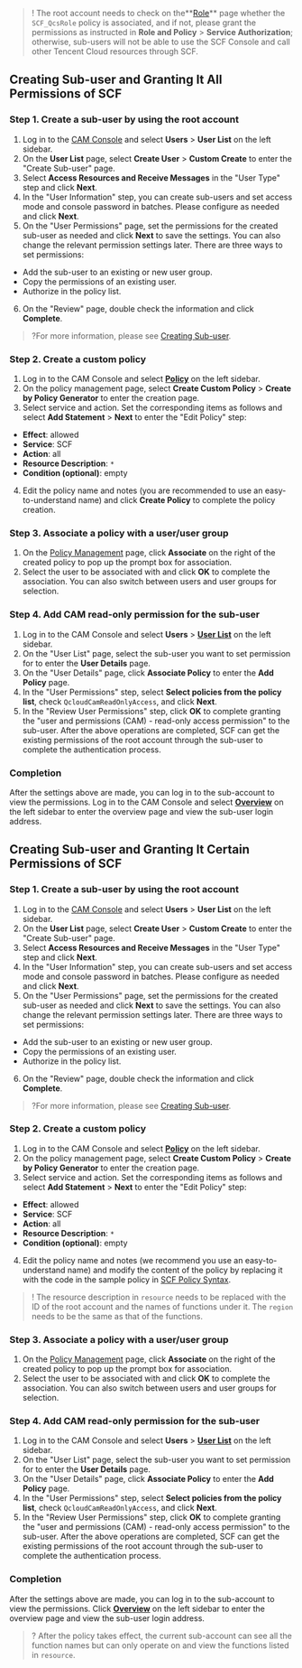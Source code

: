 
>! The root account needs to check on the**[Role](https://console.cloud.tencent.com/cam/role)** page whether the `SCF_QcsRole` policy is associated, and if not, please grant the permissions as instructed in **Role and Policy** > **Service Authorization**; otherwise, sub-users will not be able to use the SCF Console and call other Tencent Cloud resources through SCF.

## Creating Sub-user and Granting It All Permissions of SCF

### Step 1. Create a sub-user by using the root account
1. Log in to the [CAM Console](https://console.cloud.tencent.com/cam/overview) and select **Users** > **User List** on the left sidebar.
2. On the **User List** page, select **Create User** > **Custom Create** to enter the "Create Sub-user" page.
3. Select **Access Resources and Receive Messages** in the "User Type" step and click **Next**.
4. In the "User Information" step, you can create sub-users and set access mode and console password in batches. Please configure as needed and click **Next**.
5. On the "User Permissions" page, set the permissions for the created sub-user as needed and click **Next** to save the settings. You can also change the relevant permission settings later. There are three ways to set permissions:
 - Add the sub-user to an existing or new user group.
 - Copy the permissions of an existing user.
 - Authorize in the policy list.
6. On the "Review" page, double check the information and click **Complete**.

>?For more information, please see [Creating Sub-user](https://intl.cloud.tencent.com/document/product/598/13674).

### Step 2. Create a custom policy
1. Log in to the CAM Console and select **[Policy](https://console.cloud.tencent.com/cam/policy)** on the left sidebar.
2. On the policy management page, select **Create Custom Policy** > **Create by Policy Generator** to enter the creation page.
3. Select service and action.
   Set the corresponding items as follows and select **Add Statement** > **Next** to enter the "Edit Policy" step:
 - **Effect**: allowed
 - **Service**: SCF
 - **Action**: all
 - **Resource Description**: `*`
 - **Condition (optional)**: empty
4. Edit the policy name and notes (you are recommended to use an easy-to-understand name) and click **Create Policy** to complete the policy creation.

### Step 3. Associate a policy with a user/user group
1. On the [Policy Management](https://console.cloud.tencent.com/cam/policy) page, click **Associate** on the right of the created policy to pop up the prompt box for association.
2. Select the user to be associated with and click **OK** to complete the association. You can also switch between users and user groups for selection.

### Step 4. Add CAM read-only permission for the sub-user
1. Log in to the CAM Console and select **Users** > **[User List](https://console.cloud.tencent.com/cam)** on the left sidebar.
2. On the "User List" page, select the sub-user you want to set permission for to enter the **User Details** page.
3. On the "User Details" page, click **Associate Policy** to enter the **Add Policy** page.
4. In the "User Permissions" step, select **Select policies from the policy list**, check `QcloudCamReadOnlyAccess`, and click **Next**.
5. In the "Review User Permissions" step, click **OK** to complete granting the "user and permissions (CAM) - read-only access permission" to the sub-user. After the above operations are completed, SCF can get the existing permissions of the root account through the sub-user to complete the authentication process.

### Completion
After the settings above are made, you can log in to the sub-account to view the permissions.
Log in to the CAM Console and select **[Overview](https://console.cloud.tencent.com/cam/overview)** on the left sidebar to enter the overview page and view the sub-user login address.

## Creating Sub-user and Granting It Certain Permissions of SCF

### Step 1. Create a sub-user by using the root account
1. Log in to the [CAM Console](https://console.cloud.tencent.com/cam/overview) and select **Users** > **User List** on the left sidebar.
2. On the **User List** page, select **Create User** > **Custom Create** to enter the "Create Sub-user" page.
3. Select **Access Resources and Receive Messages** in the "User Type" step and click **Next**.
4. In the "User Information" step, you can create sub-users and set access mode and console password in batches. Please configure as needed and click **Next**.
5. On the "User Permissions" page, set the permissions for the created sub-user as needed and click **Next** to save the settings. You can also change the relevant permission settings later. There are three ways to set permissions:
 - Add the sub-user to an existing or new user group.
 - Copy the permissions of an existing user.
 - Authorize in the policy list.
6. On the "Review" page, double check the information and click **Complete**.

>?For more information, please see [Creating Sub-user](https://intl.cloud.tencent.com/document/product/598/13674).


### Step 2. Create a custom policy
1. Log in to the CAM Console and select **[Policy](https://console.cloud.tencent.com/cam/policy)** on the left sidebar.
2. On the policy management page, select **Create Custom Policy** > **Create by Policy Generator** to enter the creation page.
3. Select service and action.
   Set the corresponding items as follows and select **Add Statement** > **Next** to enter the "Edit Policy" step:
 - **Effect**: allowed
 - **Service**: SCF
 - **Action**: all
 - **Resource Description**: `*`
 - **Condition (optional)**: empty
4. Edit the policy name and notes (we recommend you use an easy-to-understand name) and modify the content of the policy by replacing it with the code in the sample policy in [SCF Policy Syntax](https://intl.cloud.tencent.com/document/product/583/38177).

>! The resource description in `resource` needs to be replaced with the ID of the root account and the names of functions under it. The `region` needs to be the same as that of the functions.

### Step 3. Associate a policy with a user/user group
1. On the [Policy Management](https://console.cloud.tencent.com/cam/policy) page, click **Associate** on the right of the created policy to pop up the prompt box for association.
2. Select the user to be associated with and click **OK** to complete the association. You can also switch between users and user groups for selection.

### Step 4. Add CAM read-only permission for the sub-user
1. Log in to the CAM Console and select **Users** > **[User List](https://console.cloud.tencent.com/cam)** on the left sidebar.
2. On the "User List" page, select the sub-user you want to set permission for to enter the **User Details** page.
3. On the "User Details" page, click **Associate Policy** to enter the **Add Policy** page.
4. In the "User Permissions" step, select **Select policies from the policy list**, check `QcloudCamReadOnlyAccess`, and click **Next**.
5. In the "Review User Permissions" step, click **OK** to complete granting the "user and permissions (CAM) - read-only access permission" to the sub-user. After the above operations are completed, SCF can get the existing permissions of the root account through the sub-user to complete the authentication process.

### Completion
After the settings above are made, you can log in to the sub-account to view the permissions. Click **[Overview](https://console.cloud.tencent.com/cam/overview)** on the left sidebar to enter the overview page and view the sub-user login address.
>? After the policy takes effect, the current sub-account can see all the function names but can only operate on and view the functions listed in `resource`.










